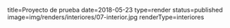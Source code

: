 title=Proyecto de prueba
date=2018-05-23
type=render
status=published
image=img/renders/interiores/07-interior.jpg
renderType=interiores
~~~~~~